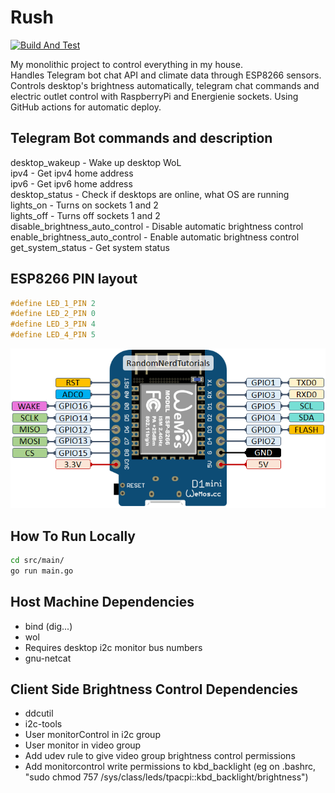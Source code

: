 # Rush

[![Build And Test](https://github.com/luisrmendes/rush/actions/workflows/buildAndTest.yml/badge.svg)](https://github.com/luisrmendes/rush/actions/workflows/buildAndTest.yml)

My monolithic project to control everything in my house.  
Handles Telegram bot chat API and climate data through ESP8266 sensors. Controls desktop's brightness automatically, telegram chat commands and electric outlet control with RaspberryPi and Energienie sockets.
Using GitHub actions for automatic deploy.

## Telegram Bot commands and description  

desktop_wakeup - Wake up desktop WoL  
ipv4 - Get ipv4 home address  
ipv6 - Get ipv6 home address  
desktop_status - Check if desktops are online, what OS are running  
lights_on - Turns on sockets 1 and 2  
lights_off - Turns off sockets 1 and 2  
disable_brightness_auto_control - Disable automatic brightness control  
enable_brightness_auto_control - Enable automatic brightness control  
get_system_status - Get system status

## ESP8266 PIN layout

```c
#define LED_1_PIN 2
#define LED_2_PIN 0
#define LED_3_PIN 4
#define LED_4_PIN 5
```

![Alt text](image.png)

## How To Run Locally

```sh
cd src/main/  
go run main.go 
```

## Host Machine Dependencies

- bind (dig...)
- wol  
- Requires desktop i2c monitor bus numbers  
- gnu-netcat

## Client Side Brightness Control Dependencies  

- ddcutil  
- i2c-tools  
- User monitorControl in i2c group  
- User monitor in video group
- Add udev rule to give video group brightness control permissions
- Add monitorcontrol write permissions to kbd_backlight (eg on .bashrc, "sudo chmod 757 /sys/class/leds/tpacpi\:\:kbd_backlight/brightness")
